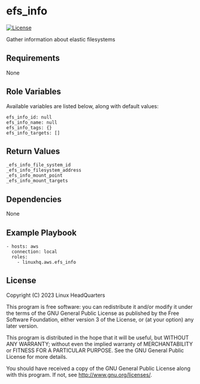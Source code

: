 # efs\_info

[![License](https://img.shields.io/badge/license-GPLv3-lightgreen)](https://www.gnu.org/licenses/gpl-3.0.en.html#license-text)

Gather information about elastic filesystems

## Requirements

None

## Role Variables

Available variables are listed below, along with default values:

    efs_info_id: null
    efs_info_name: null
    efs_info_tags: {}
    efs_info_targets: []

## Return Values

    _efs_info_file_system_id
    _efs_info_filesystem_address
    _efs_info_mount_point
    _efs_info_mount_targets

## Dependencies

None

## Example Playbook

    - hosts: aws
      connection: local
      roles:
        - linuxhq.aws.efs_info

## License

Copyright (C) 2023 Linux HeadQuarters

This program is free software: you can redistribute it and/or modify
it under the terms of the GNU General Public License as published by
the Free Software Foundation, either version 3 of the License, or
(at your option) any later version.

This program is distributed in the hope that it will be useful,
but WITHOUT ANY WARRANTY; without even the implied warranty of
MERCHANTABILITY or FITNESS FOR A PARTICULAR PURPOSE. See the
GNU General Public License for more details.

You should have received a copy of the GNU General Public License
along with this program. If not, see <http://www.gnu.org/licenses/>.
